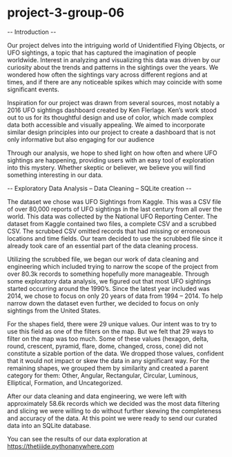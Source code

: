 # project-3-group-06
-- Introduction --

Our project delves into the intriguing world of Unidentified Flying Objects, or UFO sightings, a topic that has captured the imagination of people worldwide. Interest in analyzing and visualizing this data was driven by our curiosity about the trends and patterns in the sightings over the years. We wondered how often the sightings vary across different regions and at times, and if there are any noticeable spikes which may coincide with some significant events.

Inspiration for our project was drawn from several sources, most notably a 2016 UFO sightings dashboard created by Ken Flerlage. Ken’s work stood out to us for its thoughtful design and use of color, which made complex data both accessible and visually appealing. We aimed to incorporate similar design principles into our project to create a dashboard that is not only informative but also engaging for our audience

Through our analysis, we hope to shed light on how often and where UFO sightings are happening, providing users with an easy tool of exploration into this mystery. Whether skeptic or believer, we believe you will find something interesting in our data.

-- Exploratory Data Analysis – Data Cleaning – SQLite creation -- 

The dataset we chose was UFO Sightings from Kaggle.  This was a CSV file of over 80,000 reports of UFO sightings in the last century from all over the world. This data was collected by the National UFO Reporting Center. The dataset from Kaggle contained two files, a complete CSV and a scrubbed CSV. The scrubbed CSV omitted records that had missing or erroneous locations and time fields. Our team decided to use the scrubbed file since it already took care of an essential part of the data cleaning process.

Utilizing the scrubbed file, we began our work of data cleaning and engineering which included trying to narrow the scope of the project from over 80.3k records to something hopefully more manageable. Through some exploratory data analysis, we figured out that most UFO sightings started occurring around the 1990’s. Since the latest year included was 2014, we chose to focus on only 20 years of data from 1994 – 2014. To help narrow down the dataset even further, we decided to focus on only sightings from the United States.

For the shapes field, there were 29 unique values.  Our intent was to try to use this field as one of the filters on the map. But we felt that 29 ways to filter on the map was too much. Some of these values (hexagon, delta, round, crescent, pyramid, flare, dome, changed, cross, cone) did not constitute a sizable portion of the data. We dropped those values, confident that it would not impact or skew the data in any significant way. For the remaining shapes, we grouped them by similarity and created a parent category for them: Other, Angular, Rectangular, Circular, Luminous, Elliptical, Formation, and Uncategorized.

After our data cleaning and data engineering, we were left with approximately 58.6k records which we decided was the most data filtering and slicing we were willing to do without further skewing the completeness and accuracy of the data. At this point we were ready to send our curated data into an SQLite database.

You can see the results of our data exploration at https://thetiiide.pythonanywhere.com